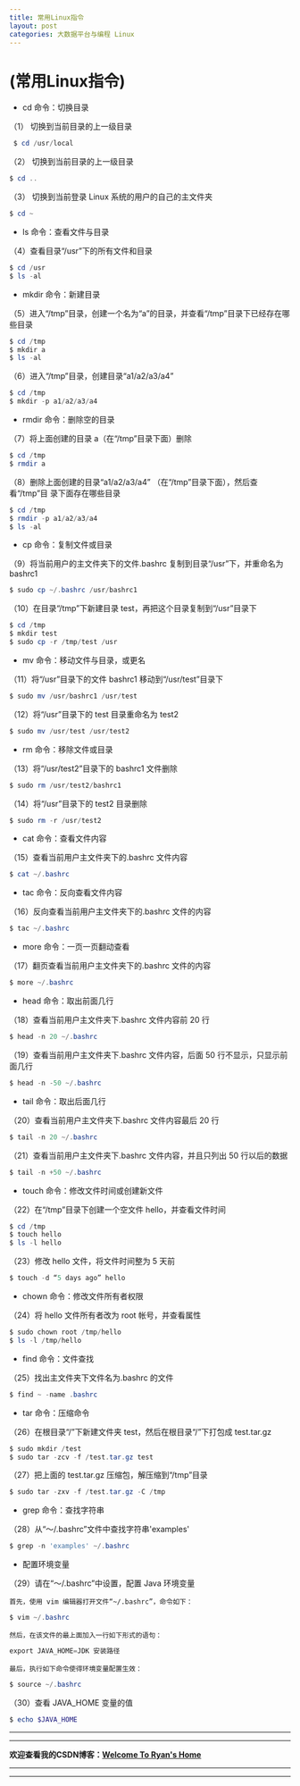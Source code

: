 ```yaml
---
title: 常用Linux指令
layout: post
categories: 大数据平台与编程 Linux
---
```



# (常用Linux指令)

 - cd 命令：切换目录 


（1） 切换到当前目录的上一级目录 


```powershell
 $ cd /usr/local
```
（2） 切换到当前目录的上一级目录 
 

```powershell
$ cd ..
```
（3） 切换到当前登录 Linux 系统的用户的自己的主文件夹

```powershell
$ cd ~
```

- ls 命令：查看文件与目录 

（4）查看目录“/usr”下的所有文件和目录 

```powershell
$ cd /usr
$ ls -al
```

- mkdir 命令：新建目录

（5）进入“/tmp”目录，创建一个名为“a”的目录，并查看“/tmp”目录下已经存在哪 些目录 

```powershell
$ cd /tmp
$ mkdir a
$ ls -al
```
（6）进入“/tmp”目录，创建目录“a1/a2/a3/a4”

```powershell
$ cd /tmp 
$ mkdir -p a1/a2/a3/a4 
```

- rmdir 命令：删除空的目录 

（7）将上面创建的目录 a（在“/tmp”目录下面）删除 

```powershell
$ cd /tmp
$ rmdir a 
```

（8）删除上面创建的目录“a1/a2/a3/a4” （在“/tmp”目录下面），然后查看“/tmp”目 录下面存在哪些目录 

```powershell
$ cd /tmp 
$ rmdir -p a1/a2/a3/a4 
$ ls -al 
```
- cp 命令：复制文件或目录

（9）将当前用户的主文件夹下的文件.bashrc 复制到目录“/usr”下，并重命名为 bashrc1 

```powershell
$ sudo cp ~/.bashrc /usr/bashrc1
```
（10）在目录“/tmp”下新建目录 test，再把这个目录复制到“/usr”目录下 

```powershell
$ cd /tmp 
$ mkdir test 
$ sudo cp -r /tmp/test /usr
```

- mv 命令：移动文件与目录，或更名

（11）将“/usr”目录下的文件 bashrc1 移动到“/usr/test”目录下 

```powershell
$ sudo mv /usr/bashrc1 /usr/test 
```

（12）将“/usr”目录下的 test 目录重命名为 test2 

```powershell
$ sudo mv /usr/test /usr/test2
```

- rm 命令：移除文件或目录 

（13）将“/usr/test2”目录下的 bashrc1 文件删除 

```powershell
$ sudo rm /usr/test2/bashrc1 
```

（14）将“/usr”目录下的 test2 目录删除

```powershell
$ sudo rm -r /usr/test2 
```

- cat 命令：查看文件内容 

（15）查看当前用户主文件夹下的.bashrc 文件内容 

```powershell
$ cat ~/.bashrc 
```

- tac 命令：反向查看文件内容 

（16）反向查看当前用户主文件夹下的.bashrc 文件的内容 

```powershell
$ tac ~/.bashrc 
```

- more 命令：一页一页翻动查看 

（17）翻页查看当前用户主文件夹下的.bashrc 文件的内容 

```powershell
$ more ~/.bashrc 
```
- head 命令：取出前面几行

（18）查看当前用户主文件夹下.bashrc 文件内容前 20 行 

```powershell
$ head -n 20 ~/.bashrc 
```

（19）查看当前用户主文件夹下.bashrc 文件内容，后面 50 行不显示，只显示前面几行 

```powershell
$ head -n -50 ~/.bashrc
```

- tail 命令：取出后面几行

（20）查看当前用户主文件夹下.bashrc 文件内容最后 20 行 

```powershell
$ tail -n 20 ~/.bashrc 
```

（21）查看当前用户主文件夹下.bashrc 文件内容，并且只列出 50 行以后的数据 

```powershell
$ tail -n +50 ~/.bashrc 
```

- touch 命令：修改文件时间或创建新文件 

（22）在“/tmp”目录下创建一个空文件 hello，并查看文件时间 

```powershell
$ cd /tmp
$ touch hello 
$ ls -l hello 
```

（23）修改 hello 文件，将文件时间整为 5 天前 

```powershell
$ touch -d “5 days ago” hello 
```

- chown 命令：修改文件所有者权限 

（24）将 hello 文件所有者改为 root 帐号，并查看属性 

```powershell
$ sudo chown root /tmp/hello 
$ ls -l /tmp/hello 
```

- find 命令：文件查找 

（25）找出主文件夹下文件名为.bashrc 的文件 

```powershell
$ find ~ -name .bashrc 
```

- tar 命令：压缩命令 

（26）在根目录“/”下新建文件夹 test，然后在根目录“/”下打包成 test.tar.gz 

```powershell
$ sudo mkdir /test 
$ sudo tar -zcv -f /test.tar.gz test
```

（27）把上面的 test.tar.gz 压缩包，解压缩到“/tmp”目录 

```powershell
$ sudo tar -zxv -f /test.tar.gz -C /tmp 
```

- grep 命令：查找字符串

（28）从“～/.bashrc”文件中查找字符串'examples' 

```powershell
$ grep -n 'examples' ~/.bashrc
```

- 配置环境变量 

（29）请在“～/.bashrc”中设置，配置 Java 环境变量 

    首先，使用 vim 编辑器打开文件“~/.bashrc”，命令如下： 
```powershell
$ vim ~/.bashrc 
```
    然后，在该文件的最上面加入一行如下形式的语句： 

```powershell
export JAVA_HOME=JDK 安装路径 
```
    最后，执行如下命令使得环境变量配置生效： 
 

```powershell
$ source ~/.bashrc 
```
（30）查看 JAVA_HOME 变量的值 

```powershell
$ echo $JAVA_HOME 
```





---
---
**欢迎查看我的CSDN博客：[Welcome To Ryan's Home](https://blog.csdn.net/qq_41422448)**

---
---